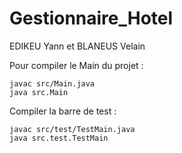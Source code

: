 # Gestionnaire_Hotel
EDIKEU Yann et BLANEUS Velain

Pour compiler le Main du projet :

    javac src/Main.java
    java src.Main

Compiler la barre de test :  
    

    javac src/test/TestMain.java
    java src.test.TestMain 
